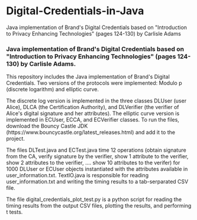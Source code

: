 # Digital-Credentials-in-Java
Java implementation of Brand's Digital Credentials based on "Introduction to Privacy Enhancing Technologies" (pages 124-130) by Carlisle Adams
<h3 >Java implementation of Brand's Digital Credentials based on "Introduction to Privacy Enhancing Technologies" (pages 124-130) by Carlisle Adams.</h3>
<p>This repository includes the Java implementation of Brand's Digital Credentials. Two versions of the protocols were implemented: Modulo p (discrete logarithm) and elliptic curve.</p>
<p>The discrete log version is implemented in the three classes DLUser (user Alice), DLCA (the Certification Authority), and DLVerifier (the verifier of Alice's digital signature and her attributes). The elliptic curve version is implemented in ECUser, ECCA, and ECVerifier classes. To run the files, download the Bouncy Castle JDK (https://www.bouncycastle.org/latest_releases.html) and add it to the project.</p>
<p>The files DLTest.java and ECTest.java time 12 operations (obtain signature from the CA, verify signature by the verifier, show 1 attribute to the verifier, show 2 attributes to the verifier, .... show 10 attributes to the verifer) for 1000 DLUser or ECUser objects instantiated with the attributes available in user_information.txt. TextIO.java is responsible for reading user_information.txt and writing the timing results to a tab-serparated CSV file.</p>
<p>The file digital_credentials_plot_test.py is a python script for reading the timing results from the output CSV files, plotting the results, and performing t tests.</p>

